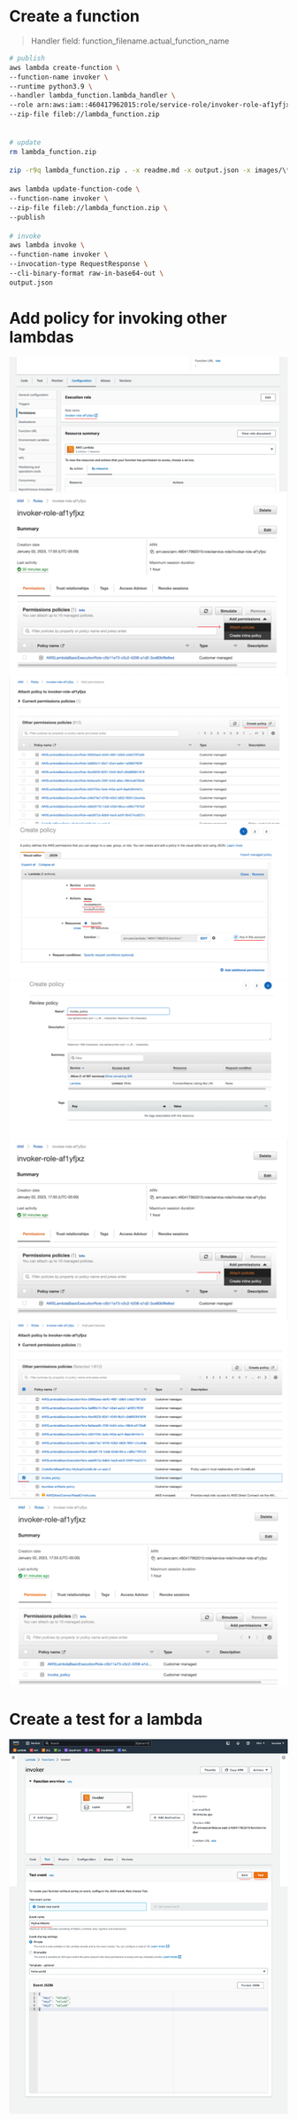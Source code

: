 # Create a function

> Handler field: function_filename.actual_function_name

```sh
# publish
aws lambda create-function \
--function-name invoker \
--runtime python3.9 \
--handler lambda_function.lambda_handler \
--role arn:aws:iam::460417962015:role/service-role/invoker-role-af1yfjxz \
--zip-file fileb://lambda_function.zip


# update
rm lambda_function.zip

zip -r9q lambda_function.zip . -x readme.md -x output.json -x images/\*

aws lambda update-function-code \
--function-name invoker \
--zip-file fileb://lambda_function.zip \
--publish

# invoke
aws lambda invoke \
--function-name invoker \
--invocation-type RequestResponse \
--cli-binary-format raw-in-base64-out \
output.json
```

# Add policy for invoking other lambdas

<img src="images/invoke1.png" />
<img src="images/invoke2.png" />
<img src="images/invoke3.png" />
<img src="images/invoke4.png" />
<img src="images/invoke5.png" />
<img src="images/invoke2.png" />
<img src="images/invoke6.png" />
<img src="images/invoke7.png" />

# Create a test for a lambda

<img src="images/lambda-test1.png" />
